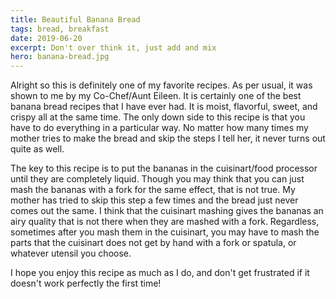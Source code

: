 ```yaml
---
title: Beautiful Banana Bread
tags: bread, breakfast
date: 2019-06-20
excerpt: Don't over think it, just add and mix
hero: banana-bread.jpg
---
```


<v-row>
<v-col>
<v-img-custom src="banana-bread.jpg" alt="banana bread" class="hero-img"> </v-img-custom>
Alright so this is definitely one of my favorite recipes. As per usual, it was shown to me by my Co-Chef/Aunt Eileen.  It is certainly one of the best banana bread recipes that I have ever had.  It is moist, flavorful, sweet, and crispy all at the same time.  The only down side to this recipe is that you have to do everything in a particular way.  No matter how many times my mother tries to make the bread and skip the steps I tell her, it never turns out quite as well.

The key to this recipe is to put the bananas in the cuisinart/food processor until they are completely liquid. Though you may think that you can just mash the bananas with a fork for the same effect, that is not true. My mother has tried to skip this step a few times and the bread just never comes out the same. I think that the cuisinart mashing gives the bananas an airy quality that is not there when they are mashed with a fork. Regardless, sometimes after you mash them in the cuisinart, you may have to mash the parts that the cuisinart does not get by hand with a fork or spatula, or whatever utensil you choose.

I hope you enjoy this recipe as much as I do, and don't get frustrated if it doesn't work perfectly the first time!

</v-col>
</v-row>
<v-row>
<v-col lg="3" sm="12">
<v-ingredients-list title="Creme Brulée Ingredients" file-path="2018-12-20/cookie-info.json" json-key="ingredients"> </v-ingredients-list>
</v-col>
<v-col lg="9" sm="12">
<v-instructions-list title="Instructions" file-path="2018-12-20/cookie-info.json" json-key="instructions"> </v-instructions-list>
</v-col>
</v-row>
